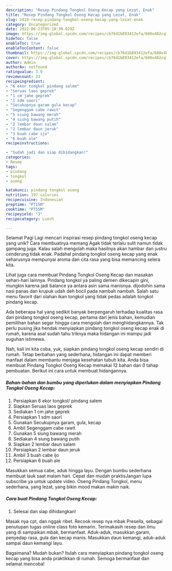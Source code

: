 ```yaml
---
description: "Resep Pindang Tongkol Oseng Kecap yang Lezat, Enak"
title: "Resep Pindang Tongkol Oseng Kecap yang Lezat, Enak"
slug: 2419-resep-pindang-tongkol-oseng-kecap-yang-lezat-enak
category: Uncategorized
date: 2022-06-23T05:10:30.029Z
image: https://img-global.cpcdn.com/recipes/cb76d1b893412efa/680x482cq70/pindang-tongkol-oseng-kecap-foto-resep-utama.jpg
hideToc: false
enableToc: true
enableTocContent: false
thumbnail: https://img-global.cpcdn.com/recipes/cb76d1b893412efa/680x482cq70/pindang-tongkol-oseng-kecap-foto-resep-utama.jpg
cover: https://img-global.cpcdn.com/recipes/cb76d1b893412efa/680x482cq70/pindang-tongkol-oseng-kecap-foto-resep-utama.jpg
author: Admin
authorAv: notfound
ratingvalue: 3.9
reviewcount: 23
recipeingredient:
- "6 ekor tongkol pindang salem"
- "Seruas laos geprek"
- "1 cm jahe geprek"
- "1 sdm saori"
- "Secukupnya garam gula kecap"
- "Segenggam cabe rawit"
- "5 siung bawang merah"
- "4 siung bawang putih"
- "2 lembar daun salam"
- "2 lembar daun jeruk"
- "3 buah cabe ijo"
- "6 buah ale"
recipeinstructions:

- "Sudah jadi dan siap dihidangkan!"
categories:
- Resep
tags:
- pindang
- tongkol
- oseng

katakunci: pindang tongkol oseng 
nutrition: 197 calories
recipecuisine: Indonesian
preptime: "PT15M"
cooktime: "PT55M"
recipeyield: "3"
recipecategory: Lunch

---
```



Selamat Pagi Lagi mencari inspirasi resep pindang tongkol oseng kecap yang unik? Cara membuatnya memang Agak tidak terlalu sulit namun tidak gampang juga. Kalau salah mengolah maka hasilnya akan hambar dan justru cenderung tidak enak. Padahal pindang tongkol oseng kecap yang enak seharusnya mempunyai aroma dan cita rasa yang bisa memancing selera kita.


Lihat juga cara membuat Pindang Tongkol Oseng Kecap dan masakan sehari-hari lainnya. Pindang tongkol ya paling demen dikecapin gini, mungkin karena jadi balance ya antara asin sama manisnya. dijodohin sama nasi panas dan krupuk udah deh bocil pada nambah nambah. Salah satu menu favorit dari olahan ikan tongkol yang tidak pedas adalah tongkol pindang kecap.

Ada beberapa hal yang sedikit banyak berpengaruh terhadap kualitas rasa dari pindang tongkol oseng kecap, pertama dari jenis bahan, kemudian pemilihan bahan segar hingga cara mengolah dan menghidangkannya. Tak perlu pusing jika hendak menyiapkan pindang tongkol oseng kecap enak di rumah, karena asal sudah tahu triknya maka hidangan ini mampu jadi suguhan istimewa.


Nah, kali ini kita coba, yuk, siapkan pindang tongkol oseng kecap sendiri di rumah. Tetap berbahan yang sederhana, hidangan ini dapat memberi manfaat dalam membantu menjaga kesehatan tubuh kita. Anda bisa membuat Pindang Tongkol Oseng Kecap memakai 12 bahan dan 0 tahap pembuatan. Berikut ini cara untuk membuat hidangannya.

<!--inarticleads1-->

##### Bahan-bahan dan bumbu yang diperlukan dalam menyiapkan Pindang Tongkol Oseng Kecap:

1. Persiapkan 6 ekor tongkol/ pindang salem
1. Siapkan Seruas laos geprek
1. Sediakan 1 cm jahe geprek
1. Persiapkan 1 sdm saori
1. Gunakan Secukupnya garam, gula, kecap
1. Ambil Segenggam cabe rawit
1. Gunakan 5 siung bawang merah
1. Sediakan 4 siung bawang putih
1. Siapkan 2 lembar daun salam
1. Persiapkan 2 lembar daun jeruk
1. Ambil 3 buah cabe ijo
1. Persiapkan 6 buah ale


Masukkan semua cabe, aduk hingga layu. Dengan bumbu sederhana membuat lauk saat malam hari. Cepat dan mudah praktisJangan lupa subscribe ya untuk update video. Oseng Pindang Tongkol, menu sederhana, yang lezat, yang bikin mood makan makin naik. 

<!--inarticleads2-->

##### Cara buat Pindang Tongkol Oseng Kecap:


1. Selesai dan siap dihidangkan!

Masak nya cpt, dan nggak ribet. Recook resep nya mbak Presella, sebagai penutupan tugas online class foto kemarin. Terimakasih resep dan ilmu yang di sampaikan mbak, bermanfaat. Aduk-aduk, masukkan garam, penyedap rasa, gula dan kecap manis. Masukkan daun kemangi, aduk-aduk sampai daun kemangi layu. 

Bagaimana? Mudah bukan? Itulah cara menyiapkan pindang tongkol oseng kecap yang bisa anda praktikkan di rumah. Semoga bermanfaat dan selamat mencoba!
